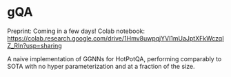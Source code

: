 # gQA


Preprint: Coming in a few days!
Colab notebook: https://colab.research.google.com/drive/1Hmv8uwpqjYVl1mUaJptXFkWczqIZ_RIn?usp=sharing

A naive implementation of GGNNs for HotPotQA, performing comparably to SOTA with no hyper parameterization and at a fraction of the size.
